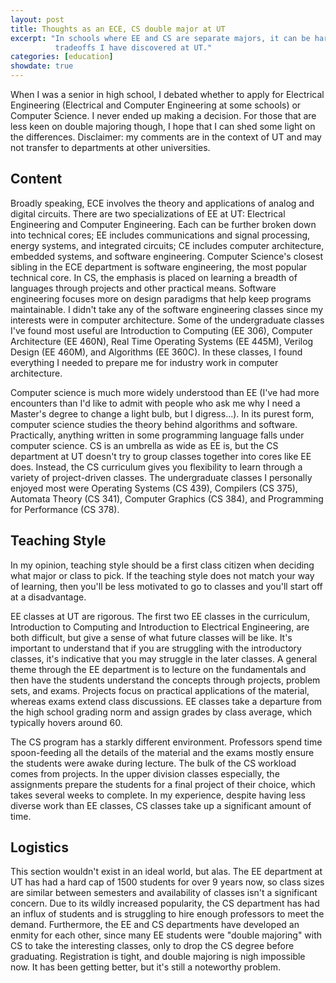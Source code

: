 ```yaml
---
layout: post
title: Thoughts as an ECE, CS double major at UT
excerpt: "In schools where EE and CS are separate majors, it can be hard to decide which is best. I discuss some of the
          tradeoffs I have discovered at UT."
categories: [education]
showdate: true
---
```


When I was a senior in high school, I debated whether to apply for Electrical Engineering (Electrical and Computer
Engineering at some schools) or Computer Science. I never ended up making a decision. For those that are less keen on
double majoring though, I hope that I can shed some light on the differences. Disclaimer: my comments are in the context
of UT and may not transfer to departments at other universities.

## Content
Broadly speaking, ECE involves the theory and applications of analog and digital circuits. There are two specializations
of EE at UT: Electrical Engineering and Computer Engineering. Each can be further broken down into technical
cores; EE includes communications and signal processing, energy systems, and integrated circuits; CE includes computer
architecture, embedded systems, and software engineering. Computer Science's closest sibling in the ECE department
is software engineering, the most popular technical core. In CS, the emphasis is placed on learning a breadth of
languages through projects and other practical means. Software engineering focuses more on design paradigms that help
keep programs maintainable. I didn't take any of the software engineering classes since my interests were in computer
architecture. Some of the undergraduate classes I've found most useful are Introduction to Computing (EE 306), Computer
Architecture (EE 460N), Real Time Operating Systems (EE 445M), Verilog Design (EE 460M), and Algorithms (EE 360C). In
these classes, I found everything I needed to prepare me for industry work in computer architecture.

Computer science is much more widely understood than EE (I've had more encounters than I'd like to admit with people
who ask me why I need a Master's degree to change a light bulb, but I digress...). In its purest form, computer science
studies the theory behind algorithms and software. Practically, anything written in some programming language falls
under computer science. CS is an umbrella as wide as EE is, but the CS department at UT doesn't try to group classes
together into cores like EE does. Instead, the CS curriculum gives you flexibility to learn through a variety of
project-driven classes. The undergraduate classes I personally enjoyed most were Operating Systems (CS 439), Compilers
(CS 375), Automata Theory (CS 341), Computer Graphics (CS 384), and Programming for Performance (CS 378).

## Teaching Style
In my opinion, teaching style should be a first class citizen when deciding what major or class to pick. If the teaching
style does not match your way of learning, then you'll be less motivated to go to classes and you'll start off at a
disadvantage.

EE classes at UT are rigorous. The first two EE classes in the curriculum, Introduction to Computing and Introduction to
Electrical Engineering, are both difficult, but give a sense of what future classes will be like. It's important to
understand that if you are struggling with the introductory classes, it's indicative that you may struggle in the later
classes. A general theme through the EE department is to lecture on the fundamentals and then have the students
understand the concepts through projects, problem sets, and exams. Projects focus on practical applications of the
material, whereas exams extend class discussions. EE classes take a departure from the high school grading norm and
assign grades by class average, which typically hovers around 60.

The CS program has a starkly different environment. Professors spend time spoon-feeding all the details of the material
and the exams mostly ensure the students were awake during lecture. The bulk of the CS workload comes from projects. In
the upper division classes especially, the assignments prepare the students for a final project of their choice, which
takes several weeks to complete. In my experience, despite having less diverse work than EE classes, CS classes take up
a significant amount of time.

## Logistics
This section wouldn't exist in an ideal world, but alas. The EE department at UT has had a hard cap of 1500 students for
over 9 years now, so class sizes are similar between semesters and availability of classes isn't a significant concern.
Due to its wildly increased popularity, the CS department has had an influx of students and is struggling to hire enough
professors to meet the demand. Furthermore, the EE and CS departments have developed an enmity for each other, since
many EE students were "double majoring" with CS to take the interesting classes, only to drop the CS degree before
graduating. Registration is tight, and double majoring is nigh impossible now. It has been getting better, but it's
still a noteworthy problem.

